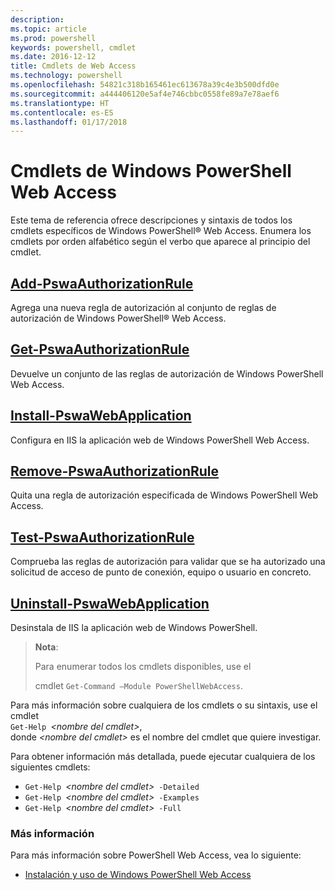 ```yaml
---
description: 
ms.topic: article
ms.prod: powershell
keywords: powershell, cmdlet
ms.date: 2016-12-12
title: Cmdlets de Web Access
ms.technology: powershell
ms.openlocfilehash: 54821c318b165461ec613678a39c4e3b500dfd0e
ms.sourcegitcommit: a444406120e5af4e746cbbc0558fe89a7e78aef6
ms.translationtype: HT
ms.contentlocale: es-ES
ms.lasthandoff: 01/17/2018
---
```

# <a name="windows-powershell-web-access-cmdlets"></a>Cmdlets de Windows PowerShell Web Access

Este tema de referencia ofrece descripciones y sintaxis de todos los cmdlets específicos de Windows PowerShell® Web Access. Enumera los cmdlets por orden alfabético según el verbo que aparece al principio del cmdlet.

## <a name="add-pswaauthorizationruleadd-pswaauthorizationrulemd"></a>[Add-PswaAuthorizationRule](add-pswaauthorizationrule.md)

Agrega una nueva regla de autorización al conjunto de reglas de autorización de Windows PowerShell® Web Access.

## <a name="get-pswaauthorizationruleget-pswaauthorizationrulemd"></a>[Get-PswaAuthorizationRule](get-pswaauthorizationrule.md)

Devuelve un conjunto de las reglas de autorización de Windows PowerShell Web Access.

## <a name="install-pswawebapplicationinstall-pswawebapplicationmd"></a>[Install-PswaWebApplication](install-pswawebapplication.md)

Configura en IIS la aplicación web de Windows PowerShell Web Access.

## <a name="remove-pswaauthorizationruleremove-pswaauthorizationrulemd"></a>[Remove-PswaAuthorizationRule](remove-pswaauthorizationrule.md)

Quita una regla de autorización especificada de Windows PowerShell Web Access.

## <a name="test-pswaauthorizationruletest-pswaauthorizationrulemd"></a>[Test-PswaAuthorizationRule](test-pswaauthorizationrule.md)

Comprueba las reglas de autorización para validar que se ha autorizado una solicitud de acceso de punto de conexión, equipo o usuario en concreto.

## <a name="uninstall-pswawebapplicationuninstall-pswawebapplicationmd"></a>[Uninstall-PswaWebApplication](uninstall-pswawebapplication.md)

Desinstala de IIS la aplicación web de Windows PowerShell.

>**Nota**:
>
>Para enumerar todos los cmdlets disponibles, use el
>
> cmdlet `Get-Command –Module PowerShellWebAccess`.

Para más información sobre cualquiera de los cmdlets o su sintaxis, use el cmdlet  
`Get-Help `*&lt;nombre del cmdlet&gt;*,  
donde *&lt;nombre del cmdlet&gt;* es el nombre del cmdlet que quiere investigar.

Para obtener información más detallada, puede ejecutar cualquiera de los siguientes cmdlets:

- `Get-Help `*&lt;nombre del cmdlet&gt;*` -Detailed`
- `Get-Help `*&lt;nombre del cmdlet&gt;*` -Examples`
- `Get-Help `*&lt;nombre del cmdlet&gt;*` -Full`

### <a name="more-information"></a>Más información

Para más información sobre PowerShell Web Access, vea lo siguiente:

- [Instalación y uso de Windows PowerShell Web Access](../install-and-use-windows-powershell-web-access.md)

